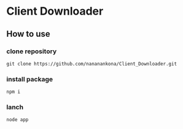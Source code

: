 # Client Downloader

## How to use

### clone repository

`git clone https://github.com/nananankona/Client_Downloader.git`

### install package

`npm i`

### lanch

`node app`

